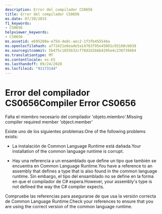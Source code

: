 ```yaml
---
description: Error del compilador CS0656
title: Error del compilador CS0656
ms.date: 07/20/2015
f1_keywords:
- CS0656
helpviewer_keywords:
- CS0656
ms.assetid: e695280a-e75d-4e8c-aec2-1f3fb455544a
ms.openlocfilehash: af72421e6eade5a14783f95e45801c93168cb038
ms.sourcegitcommit: 5b475c1855b32cf78d2d1bbb4295e4c236f39464
ms.translationtype: MT
ms.contentlocale: es-ES
ms.lasthandoff: 09/24/2020
ms.locfileid: "91173144"
---
```

# <a name="compiler-error-cs0656"></a><span data-ttu-id="1e77e-103">Error del compilador CS0656</span><span class="sxs-lookup"><span data-stu-id="1e77e-103">Compiler Error CS0656</span></span>

<span data-ttu-id="1e77e-104">Falta el miembro necesario del compilador 'objeto.miembro'.</span><span class="sxs-lookup"><span data-stu-id="1e77e-104">Missing compiler required member 'object.member'</span></span>  
  
 <span data-ttu-id="1e77e-105">Existe uno de los siguientes problemas:</span><span class="sxs-lookup"><span data-stu-id="1e77e-105">One of the following problems exists:</span></span>  
  
- <span data-ttu-id="1e77e-106">La instalación de Common Language Runtime está dañada.</span><span class="sxs-lookup"><span data-stu-id="1e77e-106">Your installation of the common language runtime is corrupt.</span></span>  
  
- <span data-ttu-id="1e77e-107">Hay una referencia a un ensamblado que define un tipo que también se encuentra en Common Language Runtime.</span><span class="sxs-lookup"><span data-stu-id="1e77e-107">You have a reference to an assembly that defines a type that is also found in the common language runtime.</span></span> <span data-ttu-id="1e77e-108">Sin embargo, el tipo del ensamblado no se define en la forma en que el compilador de C# espera.</span><span class="sxs-lookup"><span data-stu-id="1e77e-108">However, your assembly's type is not defined the way the C# compiler expects.</span></span>  
  
 <span data-ttu-id="1e77e-109">Compruebe las referencias para asegurarse de que usa la versión correcta de Common Language Runtime.</span><span class="sxs-lookup"><span data-stu-id="1e77e-109">Check your references to ensure that you are using the correct version of the common language runtime.</span></span>
